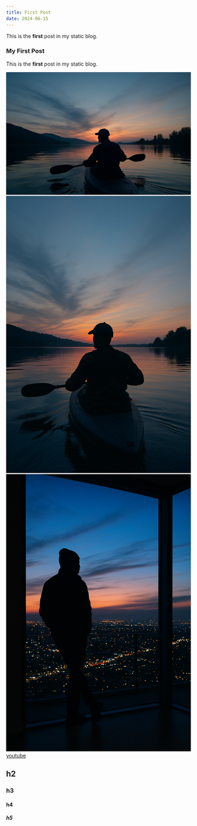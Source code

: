 ```yaml
---
title: First Post
date: 2024-06-15
---
```


This is the **first** post in my static blog.

### My First Post

This is the **first** post in my static blog.

![hogea](../images/sample.png)
<br>
![hogea](../images/sample2.png)
<br>
![hogea](../images/sample3.png)
<br>
[youtube](https://youtube.com)

## h2

### h3

#### h4

##### h5
